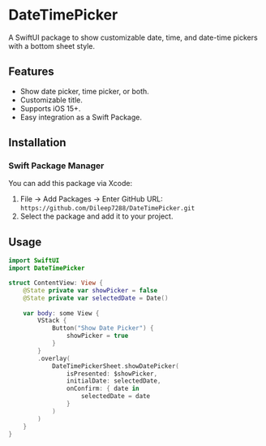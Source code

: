 # DateTimePicker

A SwiftUI package to show customizable date, time, and date-time pickers with a bottom sheet style.

## Features
- Show date picker, time picker, or both.
- Customizable title.
- Supports iOS 15+.
- Easy integration as a Swift Package.

## Installation

### Swift Package Manager
You can add this package via Xcode:
1. File → Add Packages → Enter GitHub URL: `https://github.com/Dileep7288/DateTimePicker.git`
2. Select the package and add it to your project.

## Usage

```swift
import SwiftUI
import DateTimePicker

struct ContentView: View {
    @State private var showPicker = false
    @State private var selectedDate = Date()
    
    var body: some View {
        VStack {
            Button("Show Date Picker") {
                showPicker = true
            }
        }
        .overlay(
            DateTimePickerSheet.showDatePicker(
                isPresented: $showPicker,
                initialDate: selectedDate,
                onConfirm: { date in
                    selectedDate = date
                }
            )
        )
    }
}
